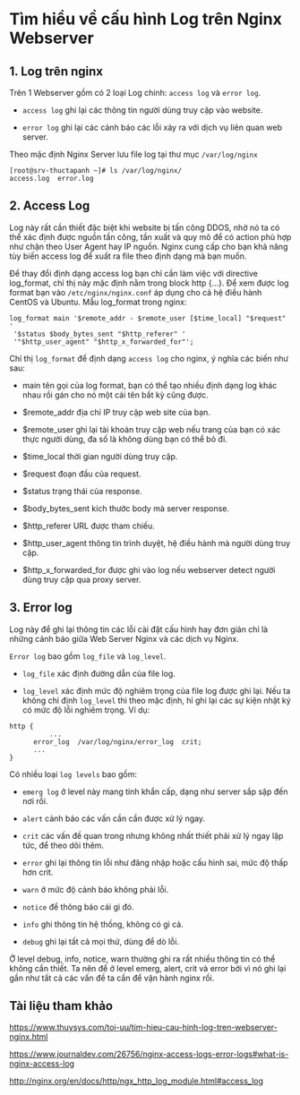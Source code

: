 # Tìm hiểu về cấu hình Log trên Nginx Webserver

## 1. Log trên nginx

Trên 1 Webserver gồm có 2 loại Log chính: `access log` và `error log`.

- `access log` ghi lại các thông tin người dùng truy cập vào website.

- `error log` ghi lại các cảnh báo các lỗi xảy ra với dịch vụ liên quan web server.

Theo mặc định Nginx Server lưu file log tại thư mục `/var/log/nginx`

```
[root@srv-thuctapanh ~]# ls /var/log/nginx/
access.log  error.log
```

## 2. Access Log

Log này rất cần thiết đặc biệt khi website bị tấn công DDOS, nhờ nó ta có thể xác định được nguồn tần công, tần xuất và quy mô để có action phù hợp như chặn theo User Agent hay IP nguồn. Nginx cung cấp cho bạn khả năng tùy biến access log để xuất ra file theo định dạng mà bạn muốn.

Để thay đổi định dạng access log bạn chỉ cần làm việc với directive log_format, chỉ thị này mặc định nằm trong block http {…}. Để xem được log format bạn vào `/etc/nginx/nginx.conf` áp dụng cho cả hệ điều hành CentOS và Ubuntu. Mẫu log_format trong nginx:

```
log_format main '$remote_addr - $remote_user [$time_local] "$request" '
 '$status $body_bytes_sent "$http_referer" '
 '"$http_user_agent" "$http_x_forwarded_for"';
```

Chỉ thị `log_format` để định dạng `access log` cho nginx, ý nghĩa các biến như sau:

- main tên gọi của log format, bạn có thể tạo nhiều định dạng log khác nhau rồi gán cho nó một cái tên bất kỳ cũng được.

- $remote_addr địa chỉ IP truy cập web site của bạn.

- $remote_user ghi lại tài khoản truy cập web nếu trang của bạn có xác thực người dùng, đa số là không dùng bạn có thể bỏ đi.

- $time_local thời gian người dùng truy cập.

- $request đoạn đầu của request.

- $status trạng thái của response.

- $body_bytes_sent kích thước body mà server response.

- $http_referer URL được tham chiếu.

- $http_user_agent thông tin trình duyệt, hệ điều hành mà người dùng truy cập.

- $http_x_forwarded_for được ghi vào log nếu webserver detect người dùng truy cập qua proxy server.

## 3. Error log

Log này để ghi lại thông tin các lỗi cài đặt cấu hình hay đơn giản chỉ là những cảnh báo giữa Web Server Nginx và các dịch vụ Nginx.

`Error log` bao gồm `log_file` và `log_level`.

- `log_file` xác định đường dẫn của file log.

- `log_level` xác định mức độ nghiêm trọng của file log được ghi lại. Nếu ta không chỉ định `log_level` thì theo mặc định, hỉ ghi lại các sự kiện nhật ký có mức độ lỗi nghiêm trọng. Ví dụ:

```
http {
       	  ...
	  error_log  /var/log/nginx/error_log  crit;
	  ...
}
```

Có nhiều loại `log levels` bao gồm:

- `emerg log` ở level này mang tính khẩn cấp, dạng như server sắp sập đến nơi rồi.

- `alert` cảnh báo các vấn cần cần được xử lý ngay.

- `crit` các vấn đề quan trong nhưng không nhất thiết phải xử lý ngay lập tức, để theo dõi thêm.

- `error` ghi lại thông tin lỗi như đăng nhập hoặc cấu hình sai, mức độ thấp hơn crit.

- `warn` ở mức độ cảnh báo không phải lỗi.

- `notice` để thông báo cái gì đó.

- `info` ghi thông tin hệ thống, không có gì cả.

- `debug` ghi lại tất cả mọi thứ, dùng để dò lỗi.

Ở level debug, info, notice, warn thường ghi ra rất nhiều thông tin có thể không cần thiết. Ta nên để ở level emerg, alert, crit và error bởi vì nó ghi lại gần như tất cả các vấn đề ta cần để vận hành nginx rồi.

## Tài liệu tham khảo

https://www.thuysys.com/toi-uu/tim-hieu-cau-hinh-log-tren-webserver-nginx.html

https://www.journaldev.com/26756/nginx-access-logs-error-logs#what-is-nginx-access-log

http://nginx.org/en/docs/http/ngx_http_log_module.html#access_log